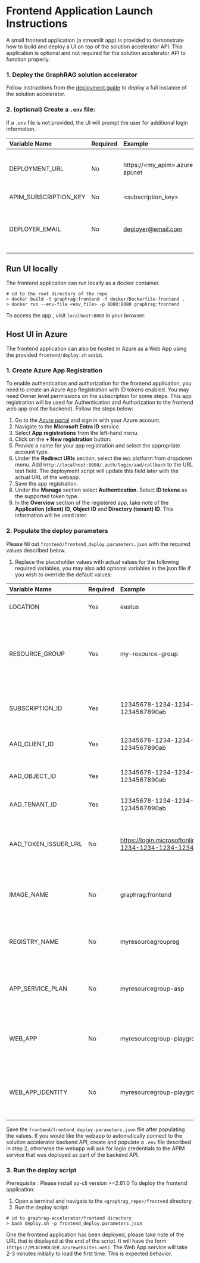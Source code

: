# Frontend Application Launch Instructions
A small frontend application (a streamlit app) is provided to demonstrate how to build and deploy a UI on top of the solution accelerator API.
This application is optional and not required for the solution accelerator API to function properly.

### 1. Deploy the GraphRAG solution accelerator
Follow instructions from the [deployment guide](../docs/DEPLOYMENT-GUIDE.md) to deploy a full instance of the solution accelerator.

### 2. (optional) Create a `.env` file:
If a `.env` file is not provided, the UI will prompt the user for additional login information.

| Variable Name | Required | Example | Description |
| :--- | --- | :--- | ---: |
DEPLOYMENT_URL        | No | https://<my_apim>.azure-api.net | Base url of the deployed graphrag API. Also referred to as the APIM Gateway URL.
APIM_SUBSCRIPTION_KEY | No | <subscription_key> | A [subscription key](https://learn.microsoft.com/en-us/azure/api-management/api-management-subscriptions) generated by APIM.
DEPLOYER_EMAIL        | No | deployer@email.com | Email address of the person/organization that deployed the solution accelerator.

## Run UI locally

The frontend application can run locally as a docker container.

```
# cd to the root directory of the repo
> docker build -t graphrag:frontend -f docker/Dockerfile-frontend .
> docker run --env-file <env_file> -p 8080:8080 graphrag:frontend
```
To access the app , visit `localhost:8080` in your browser.

## Host UI in Azure
The frontend application can also be hosted in Azure as a Web App using the provided `frontend/deploy.sh` script.

### 1. Create Azure App Registration

To enable authentication and authorization for the frontend application, you need to create an Azure App Registration with ID tokens enabled. You may need Owner level permissions on the subscription for some steps.
This app registration will be used for Authentication and Authorization to the frontend web app (not the backend). Follow the steps below:

1. Go to the [Azure portal](https://portal.azure.com) and sign in with your Azure account.
2. Navigate to the **Microsoft Entra ID** service.
3. Select **App registrations** from the left-hand menu.
4. Click on the **+ New registration** button.
5. Provide a name for your app registration and select the appropriate account type.
6. Under the **Redirect URIs** section, select the `Web` platform from dropdown menu. Add `http://localhost:8080/.auth/login/aad/callback` to the URL text field. The deployment script will update this field later with the actual URL of the webapp.
7. Save the app registration.
8. Under the **Manage** section select **Authentication**. Select **ID tokens** as the supported token type.
9. In the **Overview** section of the registered app, take note of the **Application (client) ID**, **Object ID** and **Directory (tenant) ID**. This information will be used later.

### 2. Populate the deploy parameters

Please fill out `frontend/frontend_deploy.parameters.json` with the required values described below.

1. Replace the placeholder values with actual values for the following required variables, you may also add optional variables in the json file if you wish to override the default values:

| Variable Name        | Required | Example                                | Description                                                     |
| :------------------- | :------- | :------------------------------------- | :-------------------------------------------------------------- |
| LOCATION             | Yes      | eastus                                 | The Azure region where resources will be deployed. |
| RESOURCE_GROUP       | Yes      | my-resource-group                      | The name of the Azure resource group where resources will be created. At this time, the name must follow [Azure Container Registry](https://learn.microsoft.com/en-us/azure/azure-resource-manager/management/resource-name-rules#microsoftcontainerregistry) naming guidelines. |
| SUBSCRIPTION_ID      | Yes      | 12345678-1234-1234-1234-1234567890ab   | The ID of the Azure subscription where the resources will be deployed. |
| AAD_CLIENT_ID        | Yes      | 12345678-1234-1234-1234-1234567890ab   | The client ID of the Microsoft Entra ID (AAD) app registration. |
| AAD_OBJECT_ID        | Yes      | 12345678-1234-1234-1234-1234567890ab   | The object ID of the Microsoft Entra ID (AAD) app registration. |
| AAD_TENANT_ID        | Yes      | 12345678-1234-1234-1234-1234567890ab   | The ID of the Microsoft Entra ID (AAD) tenant. |
| AAD_TOKEN_ISSUER_URL | No       | https://login.microsoftonline.com/12345678-1234-1234-1234-1234567890ab/v2.0 | The URL of the Microsoft Entra ID (AAD) token issuer. Defaults to the tenant-specific issuer URL. |
| IMAGE_NAME           | No       | graphrag:frontend                      | The name of the Docker image for the frontend application. Defaults to `graphrag:frontend`. |
| REGISTRY_NAME        | No       | myresourcegroupreg                     | The name of the Azure Container Registry. Defaults to the resource group name with `reg` appended. |
| APP_SERVICE_PLAN     | No       | myresourcegroup-asp                    | The name of the Azure App Service plan. Defaults to the resource group name with `asp` appended. |
| WEB_APP              | No       | myresourcegroup-playground             | The name of the Azure Web App. Defaults to the resource group name with `playground` appended. |
| WEB_APP_IDENTITY     | No       | myresourcegroup-playground-identity    | The name of the managed identity for the Azure Web App. Defaults to the web app name with `identity` appended. |

Save the `frontend/frontend_deploy.parameters.json` file after populating the values. If you would like the webapp to automatically connect
to the solution accelerator backend API, create and populate a `.env` file described in step 2, otherwise the webapp will ask for login credentials to the APIM service that was deployed as part of the backend API.

### 3. Run the deploy script

Prerequisite : Please install az-cli version >=2.61.0
To deploy the frontend application:

1. Open a terminal and navigate to the `<graphrag_repo>/frontend` directory.
2. Run the deploy script:

```
# cd to graphrag-accelerator/frontend directory
> bash deploy.sh -p frontend_deploy.parameters.json
```

One the frontend application has been deployed, please take note of the URL that is displayed at the end of the script. It will have the form `(https://PLACEHOLDER.azurewebsites.net)`. The Web App service will take 2-3 minutes initially to load the first time. This is expected behavior.
